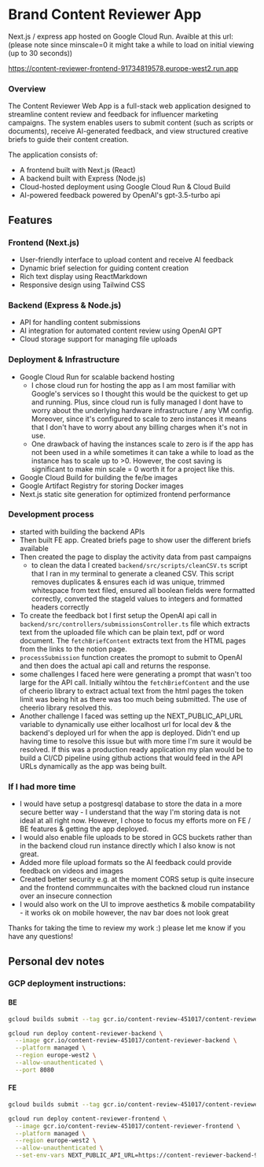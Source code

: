 # Brand Content Reviewer App


Next.js / express app hosted on Google Cloud Run. Avaible at this url:
(please note since minscale=0 it might take a while to load on initial viewing (up to 30 seconds))

https://content-reviewer-frontend-91734819578.europe-west2.run.app


### Overview
The Content Reviewer Web App is a full-stack web application designed to streamline content review and feedback for influencer marketing campaigns. The system enables users to submit content (such as scripts or documents), receive AI-generated feedback, and view structured creative briefs to guide their content creation.

The application consists of:
- A frontend built with Next.js (React)
- A backend built with Express (Node.js)
- Cloud-hosted deployment using Google Cloud Run & Cloud Build
- AI-powered feedback powered by OpenAI's gpt-3.5-turbo api


## Features
### Frontend (Next.js)
- User-friendly interface to upload content and receive AI feedback
- Dynamic brief selection for guiding content creation
- Rich text display using ReactMarkdown
- Responsive design using Tailwind CSS


### Backend (Express & Node.js)
- API for handling content submissions
- AI integration for automated content review using OpenAI GPT
- Cloud storage support for managing file uploads

### Deployment & Infrastructure
- Google Cloud Run for scalable backend hosting
  - I chose cloud run for hosting the app as I am most familiar with Google's services so I thought this would be the quickest to get up and running. Plus, since cloud run is fully managed I dont have to worry about the underlying hardware infrastructure / any VM config. Moreover, since it's configured to scale to zero instances it means that I don't have to worry about any billing charges when it's not in use. 
  - One drawback of having the instances scale to zero is if the app has not been used in a while sometimes it can take a while to load as the instance has to scale up to >0. However, the cost saving is significant to make min scale = 0 worth it for a project like this.
- Google Cloud Build for building the fe/be images
- Google Artifact Registry for storing Docker images
- Next.js static site generation for optimized frontend performance

### Development process
- started with building the backend APIs 
- Then built FE app. Created briefs page to show user the different briefs available
- Then created the page to display the activity data from past campaigns
  - to clean the data I created `backend/src/scripts/cleanCSV.ts` script that I ran in my terminal to generate a cleaned CSV. This script removes duplicates & ensures each id was unique, trimmed whitespace from text filed, ensured all boolean fields were formatted correctly, converted the stageId values to integers and formatted headers correctly
- To create the feedback bot I first setup the OpenAI api call in `backend/src/controllers/submissionsController.ts` file which extracts text from the uploaded file which can be plain text, pdf or word document. The `fetchBriefContent` extracts text from the HTML pages from the links to the notion page. 
- `processSubmission` function creates the promopt to submit to OpenAI and then does the actual api call and returns the response.
- some challenges I faced here were generating a prompt that wasn't too large for the API call. Initially wihtou the `fetchBriefContent` and the use of cheerio library to extract actual text from the html pages the token limit was being hit as there was too much being submitted. The use of cheerio library resolved this.
- Another challenge I faced was setting up the NEXT_PUBLIC_API_URL variable to dynamically use either localhost url for local dev & the backend's deployed url for when the app is deployed. Didn't end up having time to resolve this issue but with more time I'm sure it would be resolved. If this was a production ready application my plan would be to build a CI/CD pipeline using github actions that would feed in the API URLs dynamically as the app was being built.



### If I had more time
- I would have setup a postgresql database to store the data in a more secure better way - I understand that the way I'm storing data is not ideal at all right now. However, I chose to focus my efforts more on FE / BE features & getting the app deployed. 
- I would also enable file uploads to be stored in GCS buckets rather than in the backend cloud run instance directly which I also know is not great. 
- Added more file upload formats so the AI feedback could provide feedback on videos and images
- Created better security e.g. at the moment CORS setup is quite insecure and the frontend commmuncaites with the backned cloud run instance over an insecure connection
- I would also work on the UI to improve aesthetics & mobile compatability - it works ok on mobile however, the nav bar does not look great

Thanks for taking the time to review my work :) please let me know if you have any questions!

## Personal dev notes

### GCP deployment instructions:

#### BE
```bash
gcloud builds submit --tag gcr.io/content-review-451017/content-reviewer-backend

gcloud run deploy content-reviewer-backend \
  --image gcr.io/content-review-451017/content-reviewer-backend \
  --platform managed \
  --region europe-west2 \
  --allow-unauthenticated \
  --port 8080
```

#### FE

```bash
gcloud builds submit --tag gcr.io/content-review-451017/content-reviewer-frontend

gcloud run deploy content-reviewer-frontend \
  --image gcr.io/content-review-451017/content-reviewer-frontend \
  --platform managed \
  --region europe-west2 \
  --allow-unauthenticated \
  --set-env-vars NEXT_PUBLIC_API_URL=https://content-reviewer-backend-91734819578.europe-west2.run.app
```